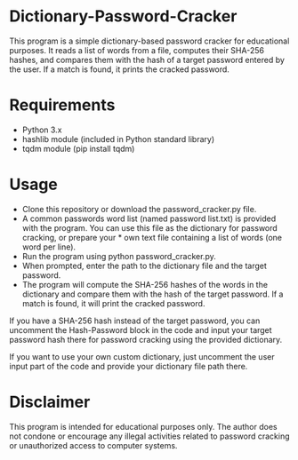 # Dictionary-Password-Cracker
This program is a simple dictionary-based password cracker for educational purposes. It reads a list of words from a file, computes their SHA-256 hashes, and compares them with the hash of a target password entered by the user. If a match is found, it prints the cracked password.

# Requirements
- Python 3.x
- hashlib module (included in Python standard library)
- tqdm module (pip install tqdm)

# Usage
* Clone this repository or download the password_cracker.py file.
* A common passwords word list (named password list.txt) is provided with the program. You can use this file as the dictionary for password cracking, or prepare your * own text file containing a list of words (one word per line).
* Run the program using python password_cracker.py.
* When prompted, enter the path to the dictionary file and the target password.
* The program will compute the SHA-256 hashes of the words in the dictionary and compare them with the hash of the target password. If a match is found, it will print the cracked password.

If you have a SHA-256 hash instead of the target password, you can uncomment the Hash-Password block in the code and input your target password hash there for password cracking using the provided dictionary.

If you want to use your own custom dictionary, just uncomment the user input part of the code and provide your dictionary file path there.

# Disclaimer
This program is intended for educational purposes only. The author does not condone or encourage any illegal activities related to password cracking or unauthorized access to computer systems.

